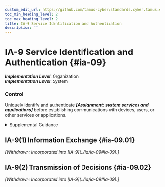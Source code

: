 ```yaml
---
custom_edit_url: https://github.com/tamus-cyber/standards.cyber.tamus.edu/tree/main/static/content/tamus.edu/TAMUS_profile.xml
toc_min_heading_level: 2
toc_max_heading_level: 2
title: IA-9 Service Identification and Authentication
description: ""
---
```


# IA-9 Service Identification and Authentication {#ia-09}

_**Implementation Level**_: Organization\
_**Implementation Level**_: System

### Control

Uniquely identify and authenticate <strong>                  <em>[Assignment: system services and applications]</em>               </strong> before establishing communications with devices, users, or other services or applications.

<details>
  <summary>Supplemental Guidance</summary>

Services that may require identification and authentication include web applications using digital certificates or services or applications that query a database. Identification and authentication methods for system services and applications include information or code signing, provenance graphs, and electronic signatures that indicate the sources of services. Decisions regarding the validity of identification and authentication claims can be made by services separate from the services acting on those decisions. This can occur in distributed system architectures. In such situations, the identification and authentication decisions (instead of actual identifiers and authentication data) are provided to the services that need to act on those decisions.

</details>

## IA-9(1) Information Exchange {#ia-09.01}

<prop xmlns="http://csrc.nist.gov/ns/oscal/1.0" name="status" value="withdrawn">
               <em>[Withdrawn: Incorporated into [IA-9](../ia/ia-09#ia-09).]</em>
            </prop>
            

## IA-9(2) Transmission of Decisions {#ia-09.02}

<prop xmlns="http://csrc.nist.gov/ns/oscal/1.0" name="status" value="withdrawn">
               <em>[Withdrawn: Incorporated into [IA-9](../ia/ia-09#ia-09).]</em>
            </prop>
            

